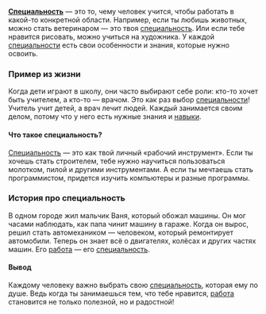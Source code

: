 **[Специальность](Специальность.md)** — это то, чему человек учится, чтобы работать в какой-то конкретной области. Например, если ты любишь животных, можно стать ветеринаром — это твоя [специальность](Специальность.md). Или если тебе нравится рисовать, можно учиться на художника. У каждой [специальности](Специальность.md) есть свои особенности и знания, которые нужно освоить.

### Пример из жизни
Когда дети играют в школу, они часто выбирают себе роли: кто-то хочет быть учителем, а кто-то — врачом. Это как раз выбор [специальности](Специальность.md)! Учитель учит детей, а врач лечит людей. Каждый занимается своим делом, потому что у него есть нужные знания и [навыки](Навыки.md).

#### Что такое специальность?
[Специальность](Специальность.md) — это как твой личный «рабочий инструмент». Если ты хочешь стать строителем, тебе нужно научиться пользоваться молотком, пилой и другими инструментами. А если ты мечтаешь стать программистом, придется изучить компьютеры и разные программы.

### История про специальность
В одном городе жил мальчик Ваня, который обожал машины. Он мог часами наблюдать, как папа чинит машину в гараже. Когда он вырос, решил стать автомехаником — человеком, который ремонтирует автомобили. Теперь он знает всё о двигателях, колёсах и других частях машин. Его [работа](Профессия.md) — его [специальность](Специальность.md).

#### Вывод
Каждому человеку важно выбрать свою [специальность](Специальность.md), которая ему по душе. Ведь когда ты занимаешься тем, что тебе нравится, [работа](Профессия.md) становится не только полезной, но и радостной!